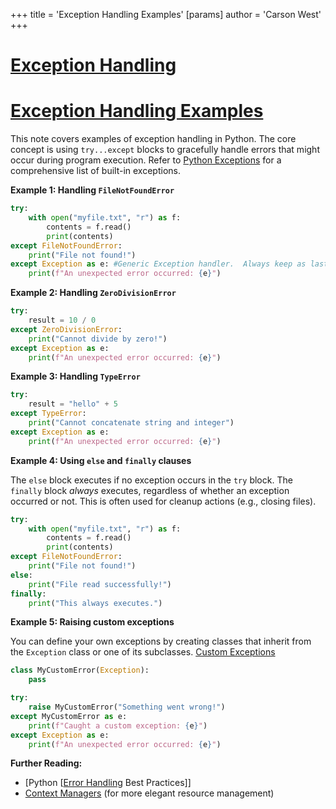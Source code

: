 +++
 title = 'Exception Handling Examples'
[params]
	author = 'Carson West'
+++
# [Exception Handling](./../exception-handling/)
# [Exception Handling Examples](./../exception-handling-examples/) 
This note covers examples of exception handling in Python.  The core concept is using `try...except` blocks to gracefully handle errors that might occur during program execution.  Refer to [Python Exceptions](./../python-exceptions/) for a comprehensive list of built-in exceptions.

**Example 1: Handling `FileNotFoundError`**

```python
try:
    with open("myfile.txt", "r") as f:
        contents = f.read()
        print(contents)
except FileNotFoundError:
    print("File not found!")
except Exception as e: #Generic Exception handler.  Always keep as last except block
    print(f"An unexpected error occurred: {e}")

```

**Example 2: Handling `ZeroDivisionError`**

```python
try:
    result = 10 / 0
except ZeroDivisionError:
    print("Cannot divide by zero!")
except Exception as e:
    print(f"An unexpected error occurred: {e}")
```

**Example 3: Handling `TypeError`**

```python
try:
    result = "hello" + 5
except TypeError:
    print("Cannot concatenate string and integer")
except Exception as e:
    print(f"An unexpected error occurred: {e}")

```

**Example 4: Using `else` and `finally` clauses**

The `else` block executes if no exception occurs in the `try` block. The `finally` block *always* executes, regardless of whether an exception occurred or not. This is often used for cleanup actions (e.g., closing files).

```python
try:
    with open("myfile.txt", "r") as f:
        contents = f.read()
        print(contents)
except FileNotFoundError:
    print("File not found!")
else:
    print("File read successfully!")
finally:
    print("This always executes.")

```

**Example 5: Raising custom exceptions**

You can define your own exceptions by creating classes that inherit from the `Exception` class or one of its subclasses. [Custom Exceptions](./../custom-exceptions/)

```python
class MyCustomError(Exception):
    pass

try:
    raise MyCustomError("Something went wrong!")
except MyCustomError as e:
    print(f"Caught a custom exception: {e}")
except Exception as e:
    print(f"An unexpected error occurred: {e}")

```


**Further Reading:**

* [Python [[Error Handling](./../python-[[error-handling/) Best Practices]]
* [Context Managers](./../context-managers/) (for more elegant resource management)


